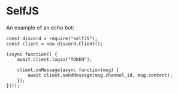 # SelfJS
An example of an echo bot:
```JS
const discord = require("selfJS");
const client = new discord.Client();

(async function() {
    await.client.login("TOKEN");
  
    client.onMessage(async function(msg) {
        await client.sendMessage(msg.channel_id, msg.content);
    });
}());
```
